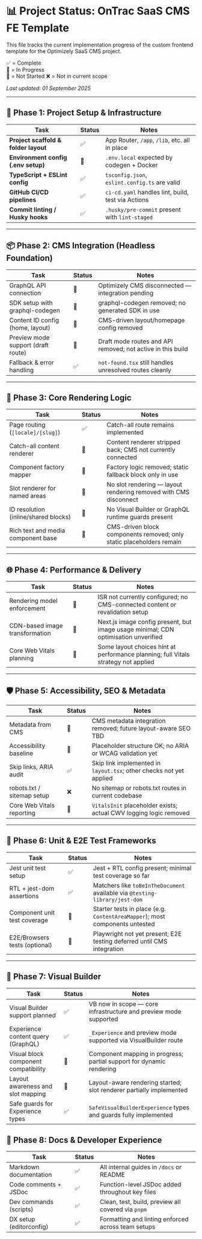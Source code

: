 # 📊 Project Status: OnTrac SaaS CMS FE Template

This file tracks the current implementation progress of the custom frontend template for the Optimizely SaaS CMS project.

✅ = Complete  
🔄 = In Progress  
🔲 = Not Started
❌ = Not in current scope

_Last updated: 01 September 2025_

---

## 🧱 Phase 1: Project Setup & Infrastructure

| Task                                 | Status | Notes                                              |
| ------------------------------------ | ------ | -------------------------------------------------- |
| **Project scaffold & folder layout** | ✅     | App Router, `/app`, `/lib`, etc. all in place      |
| **Environment config (.env setup)**  | 🔄     | `.env.local` expected by codegen + Docker          |
| **TypeScript + ESLint config**       | ✅     | `tsconfig.json`, `eslint.config.ts` are valid      |
| **GitHub CI/CD pipelines**           | ✅     | `ci-cd.yaml` handles lint, build, test via Actions |
| **Commit linting / Husky hooks**     | ✅     | `.husky/pre-commit` present with `lint-staged`     |

---

## 📦 Phase 2: CMS Integration (Headless Foundation)

| Task                               | Status | Notes                                                       |
| ---------------------------------- | ------ | ----------------------------------------------------------- |
| GraphQL API connection             | 🔲     | Optimizely CMS disconnected — integration pending           |
| SDK setup with graphql-codegen     | 🔲     | graphql-codegen removed; no generated SDK in use            |
| Content ID config (home, layout)   | 🔲     | CMS-driven layout/homepage config removed                   |
| Preview mode support (draft route) | 🔲     | Draft mode routes and API removed; not active in this build |
| Fallback & error handling          | ✅     | `not-found.tsx` still handles unresolved routes cleanly     |

---

## 🧱 Phase 3: Core Rendering Logic

| Task                                 | Status | Notes                                                                |
| ------------------------------------ | ------ | -------------------------------------------------------------------- |
| Page routing (`[locale]/[slug]`)     | ✅     | Catch-all route remains implemented                                  |
| Catch-all content renderer           | 🔲     | Content renderer stripped back; CMS not currently connected          |
| Component factory mapper             | 🔲     | Factory logic removed; static fallback block only in use             |
| Slot renderer for named areas        | 🔲     | No slot rendering — layout rendering removed with CMS disconnect     |
| ID resolution (inline/shared blocks) | 🔲     | No Visual Builder or GraphQL runtime guards present                  |
| Rich text and media component base   | 🔲     | CMS-driven block components removed; only static placeholders remain |

---

## 🌐 Phase 4: Performance & Delivery

| Task                           | Status | Notes                                                                              |
| ------------------------------ | ------ | ---------------------------------------------------------------------------------- |
| Rendering model enforcement    | 🔲     | ISR not currently configured; no CMS-connected content or revalidation setup       |
| CDN-based image transformation | 🔄     | Next.js image config present, but image usage minimal; CDN optimisation unverified |
| Core Web Vitals planning       | 🔄     | Some layout choices hint at performance planning; full Vitals strategy not applied |

---

## 🛡️ Phase 5: Accessibility, SEO & Metadata

| Task                       | Status | Notes                                                               |
| -------------------------- | ------ | ------------------------------------------------------------------- |
| Metadata from CMS          | 🔲     | CMS metadata integration removed; future layout-aware SEO TBD       |
| Accessibility baseline     | 🔄     | Placeholder structure OK; no ARIA or WCAG validation yet            |
| Skip links, ARIA audit     | ✅     | Skip link implemented in `layout.tsx`; other checks not yet applied |
| robots.txt / sitemap setup | ❌     | No sitemap or robots.txt routes in current codebase                 |
| Core Web Vitals reporting  | 🔲     | `VitalsInit` placeholder exists; actual CWV logging logic removed   |

---

## 🧪 Phase 6: Unit & E2E Test Frameworks

| Task                          | Status | Notes                                                                       |
| ----------------------------- | ------ | --------------------------------------------------------------------------- |
| Jest unit test setup          | ✅     | Jest + RTL config present; minimal test coverage so far                     |
| RTL + jest-dom assertions     | ✅     | Matchers like `toBeInTheDocument` available via `@testing-library/jest-dom` |
| Component unit test coverage  | 🔄     | Starter tests in place (e.g. `ContentAreaMapper`); most components untested |
| E2E/Browsers tests (optional) | 🔲     | Playwright not yet present; E2E testing deferred until CMS integration      |

---

## 🧱 Phase 7: Visual Builder

| Task                                 | Status | Notes                                                                |
| ------------------------------------ | ------ | -------------------------------------------------------------------- |
| Visual Builder support planned       | ✅     | VB now in scope — core infrastructure and preview mode supported     |
| Experience content query (GraphQL)   | ✅     | `_Experience` and preview mode supported via VisualBuilder route     |
| Visual block component compatibility | 🔄     | Component mapping in progress; partial support for dynamic rendering |
| Layout awareness and slot mapping    | 🔄     | Layout-aware rendering started; slot renderer partially implemented  |
| Safe guards for Experience types     | ✅     | `SafeVisualBuilderExperience` types and guards fully implemented     |

## 📁 Phase 8: Docs & Developer Experience

| Task                    | Status | Notes                                              |
| ----------------------- | ------ | -------------------------------------------------- |
| Markdown documentation  | ✅     | All internal guides in `/docs` or README           |
| Code comments + JSDoc   | ✅     | Function-level JSDoc added throughout key files    |
| Dev commands (scripts)  | ✅     | Clean, test, build, preview all covered via `pnpm` |
| DX setup (editorconfig) | ✅     | Formatting and linting enforced across team setups |
